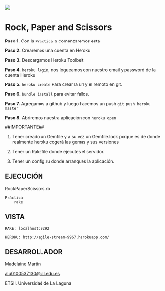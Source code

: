 ![](http://banot.etsii.ull.es/alu4103/rpsss.jpg)

Rock, Paper and Scissors
================================

**Paso 1.** Con la `Práctica 5` comenzaremos esta

**Paso 2.** Crearemos una cuenta en Heroku

**Paso 3.** Descargamos Heroku Toolbelt

**Paso 4.** `heroku login`, nos logueamos con nuestro email y password de la cuenta Heroku

**Paso 5.** `heroku create` Para crear la url y el remoto en git.

**Paso 6.** `bundle install` para evitar fallos.

**Paso 7.** Agregamos a github y luego hacemos un push `git push heroku master`

**Paso 8.** Abriremos nuestra aplicación con `heroku open`

##IMPORTANTE##

1. Tener creado un Gemfile y a su vez un Gemfile.lock porque es de donde realmente heroku cogerá las gemas y sus versiones

2. Tener un Rakefile donde ejecutes el servidor.

3. Tener un config.ru donde arranques la aplicación.

## EJECUCIÓN ##

RockPaperScissors.rb

	Práctica
		rake

## VISTA ##

	RAKE: localhost:9292

	HEROKU: http://agile-stream-9967.herokuapp.com/


## DESARROLLADOR ##

Madelaine Martin

alu0100537130@ull.edu.es

ETSII. Universidad de La Laguna



